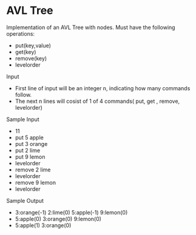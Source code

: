 # AVL Tree
Implementation of an AVL Tree with nodes. Must have the following operations:
- put(key,value) 
- get(key)
- remove(key)
- levelorder

Input
- First line of input will be an integer n, indicating how many commands follow.
- The next n lines will cosist of 1 of 4 commands( put, get , remove, levelorder)

Sample Input
- 11
- put 5 apple
- put 3 orange
- put 2 lime
- put 9 lemon
- levelorder
- remove 2 lime
- levelorder
- remove 9 lemon
- levelorder

Sample Output
- 3:orange(-1) 2:lime(0) 5:apple(-1) 9:lemon(0) 
- 5:apple(0) 3:orange(0) 9:lemon(0)
- 5:apple(1) 3:orange(0) 
